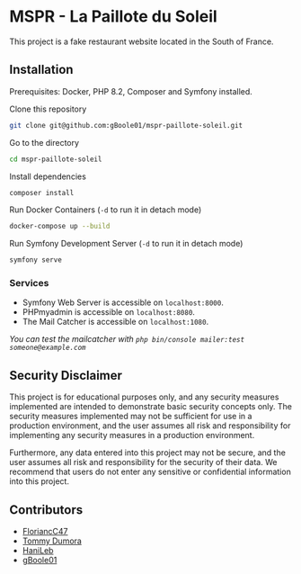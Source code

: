 # MSPR - La Paillote du Soleil

This project is a fake restaurant website located in the South of France.

## Installation

Prerequisites: Docker, PHP 8.2, Composer and Symfony installed.

Clone this repository

```bash
git clone git@github.com:gBoole01/mspr-paillote-soleil.git
```

Go to the directory

```bash
cd mspr-paillote-soleil
```

Install dependencies

```bash
composer install
```

Run Docker Containers (`-d` to run it in detach mode)

```bash
docker-compose up --build
```

Run Symfony Development Server (`-d` to run it in detach mode)

```bash
symfony serve
```

### Services

- Symfony Web Server is accessible on `localhost:8000`.
- PHPmyadmin is accessible on `localhost:8080`.
- The Mail Catcher is accessible on `localhost:1080`.

_You can test the mailcatcher with `php bin/console mailer:test someone@example.com`_

## Security Disclaimer

This project is for educational purposes only, and any security measures implemented are intended to demonstrate basic security concepts only. The security measures implemented may not be sufficient for use in a production environment, and the user assumes all risk and responsibility for implementing any security measures in a production environment.

Furthermore, any data entered into this project may not be secure, and the user assumes all risk and responsibility for the security of their data. We recommend that users do not enter any sensitive or confidential information into this project.

## Contributors

- [FloriancC47](https://github.com/florianC47)
- [Tommy Dumora](https://github.com/TommyDumora)
- [HaniLeb](https://github.com/HaniLeb)
- [gBoole01](https://github.com/gBoole01)
